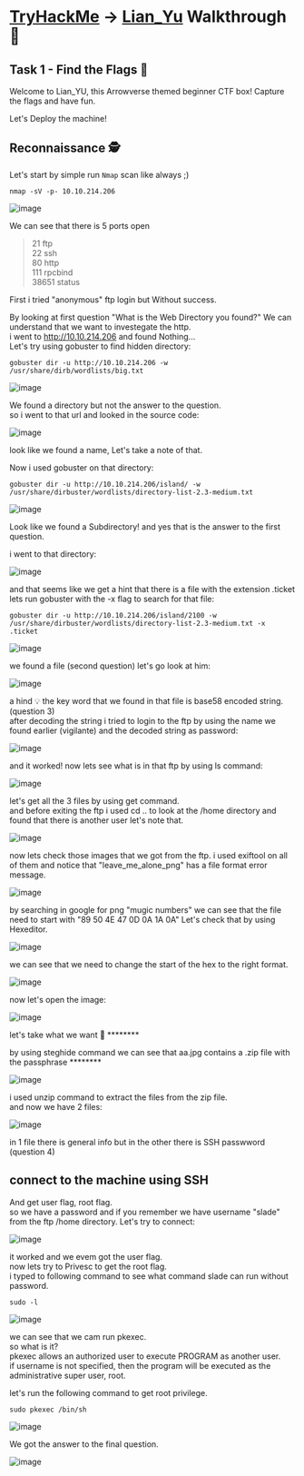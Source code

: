 # [TryHackMe](https://tryhackme.com/dashboard) -> [Lian_Yu](https://tryhackme.com/room/lianyu) Walkthrough 🎯
## Task 1 - Find the Flags 🚩
Welcome to Lian_YU, this Arrowverse themed beginner CTF box! Capture the flags and have fun.

Let's Deploy the machine!  
## Reconnaissance 🕵
Let's start by simple run `Nmap` scan like always ;)
```shell
nmap -sV -p- 10.10.214.206
```
![image](https://user-images.githubusercontent.com/127505784/224450704-333eacc7-f660-46a1-b8e2-f29aeba88ab0.png)

We can see that there is 5 ports open
>21 ftp  
>22 ssh  
>80 http  
>111 rpcbind  
>38651 status  

First i tried "anonymous" ftp login but Without success.  

By looking at first question "What is the Web Directory you found?" We can understand that we want to investegate the http.  
i went to http://10.10.214.206 and found Nothing...  
Let's try using gobuster to find hidden directory:  
```shell
gobuster dir -u http://10.10.214.206 -w /usr/share/dirb/wordlists/big.txt
```
![image](https://user-images.githubusercontent.com/127505784/224451559-0db82cca-8ba5-4de2-9e45-3e3c4f0b7a4a.png)

We found a directory but not the answer to the question.  
so i went to that url and looked in the source code:
 
![image](https://user-images.githubusercontent.com/127505784/224451920-05822b89-6403-4b93-9686-c1de64f1050d.png)

look like we found a name, Let's take a note of that.

Now i used gobuster on that directory:  
```shell 
gobuster dir -u http://10.10.214.206/island/ -w /usr/share/dirbuster/wordlists/directory-list-2.3-medium.txt
```
![image](https://user-images.githubusercontent.com/127505784/224452179-eb4620d0-834c-46b4-8949-d0281ea24f31.png)

Look like we found a Subdirectory! and yes that is the answer to the first question.  

i went to that directory:

![image](https://user-images.githubusercontent.com/127505784/224452624-dc6379f7-694b-4c6d-855b-dc9b0bb72478.png)

and that seems like we get a hint that there is a file with the extension .ticket  
lets run gobuster with the -x flag to search for that file:  
```shell 
gobuster dir -u http://10.10.214.206/island/2100 -w /usr/share/dirbuster/wordlists/directory-list-2.3-medium.txt -x .ticket
```
![image](https://user-images.githubusercontent.com/127505784/224452693-96705d40-28d7-4019-8446-059c57d9e4c5.png)

we found a file (second question) let's go look at him:  

![image](https://user-images.githubusercontent.com/127505784/224452810-e4f43c0d-8682-4d19-a566-4ad5546dbc4f.png)

a hind 💡 the key word that we found in that file is base58 encoded string. (question 3)  
after decoding the string i tried to login to the ftp by using the name we found earlier (vigilante) and the decoded string as password:

![image](https://user-images.githubusercontent.com/127505784/224453130-09094c0f-88ae-4165-96e0-93433dcccb00.png)

and it worked! now lets see what is in that ftp by using ls command:

![image](https://user-images.githubusercontent.com/127505784/224453240-ad657039-98ea-4dca-8569-4e521c1ff078.png)

let's get all the 3 files by using get command.  
and before exiting the ftp i used cd .. to look at the /home directory and found that there is another user let's note that.  

![image](https://user-images.githubusercontent.com/127505784/224453533-3858bb81-b9a2-491f-857b-05efd70afbf3.png)

now lets check those images that we got from the ftp. i used exiftool on all of them and notice that "leave_me_alone_png" has a file format error message.  

![image](https://user-images.githubusercontent.com/127505784/224453865-baff6b7f-c0f7-450e-8aca-408a68f14680.png)

by searching in google for png "mugic numbers" we can see that the file need to start with "89 50 4E 47 0D 0A 1A 0A" Let's check that by using Hexeditor.  

![image](https://user-images.githubusercontent.com/127505784/224454082-9a26c12a-44e2-4da1-9383-517614894ae6.png)

we can see that we need to change the start of the hex to the right format.

![image](https://user-images.githubusercontent.com/127505784/224454240-3607686c-e74f-4b98-a190-a50736cf264e.png)

now let's open the image:

![image](https://user-images.githubusercontent.com/127505784/224454311-8d590fb4-bfc6-48f1-afd8-234c948b5fe6.png)

let's take what we want 🤔 ********  

by using steghide command we can see that aa.jpg contains a .zip file with the passphrase ********

![image](https://user-images.githubusercontent.com/127505784/224454711-6d916913-c84a-4073-bce4-190c0b28685b.png)

i used unzip command to extract the files from the zip file.  
and now we have 2 files:  

![image](https://user-images.githubusercontent.com/127505784/224454922-01cd17c1-dd71-46c1-ada9-88a1dec69522.png)

in 1 file there is general info but in the other there is SSH passwword (question 4)

## connect to the machine using SSH
And get user flag, root flag.  
so we have a password and if you remember we have username "slade" from the ftp /home directory. Let's try to connect:

![image](https://user-images.githubusercontent.com/127505784/224455308-fc2fd590-c4fd-42e4-bf96-a5c8e1a7ec83.png)

it worked and we evem got the user flag.  
now lets try to Privesc to get the root flag.  
i typed to following command to see what command slade can run without password.
```shell
sudo -l
```
![image](https://user-images.githubusercontent.com/127505784/224455593-aa0313e1-7624-4ec1-8b2f-a5d5213b8091.png)

we can see that we cam run pkexec.  
so what is it?  
pkexec allows an authorized user to execute PROGRAM as another user.  
if username is not specified, then the program will be executed as the administrative super user, root.

let's run the following command to get root privilege.  
```shell
sudo pkexec /bin/sh
```

![image](https://user-images.githubusercontent.com/127505784/224455834-4fb26f76-e6d6-45f7-b0b4-6620dfe8a4a2.png)

We got the answer to the final question.

![image](https://user-images.githubusercontent.com/127505784/224456268-1ec8b29d-ee2e-4eb6-b950-be3146c1e7ad.png)


 

